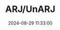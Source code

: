 ---
layout: post
title: ARJ/UnARJ
summary: 
date: '2024-08-29 11:33:00'
#tags: [Atari, Atari ST, Tools]
---